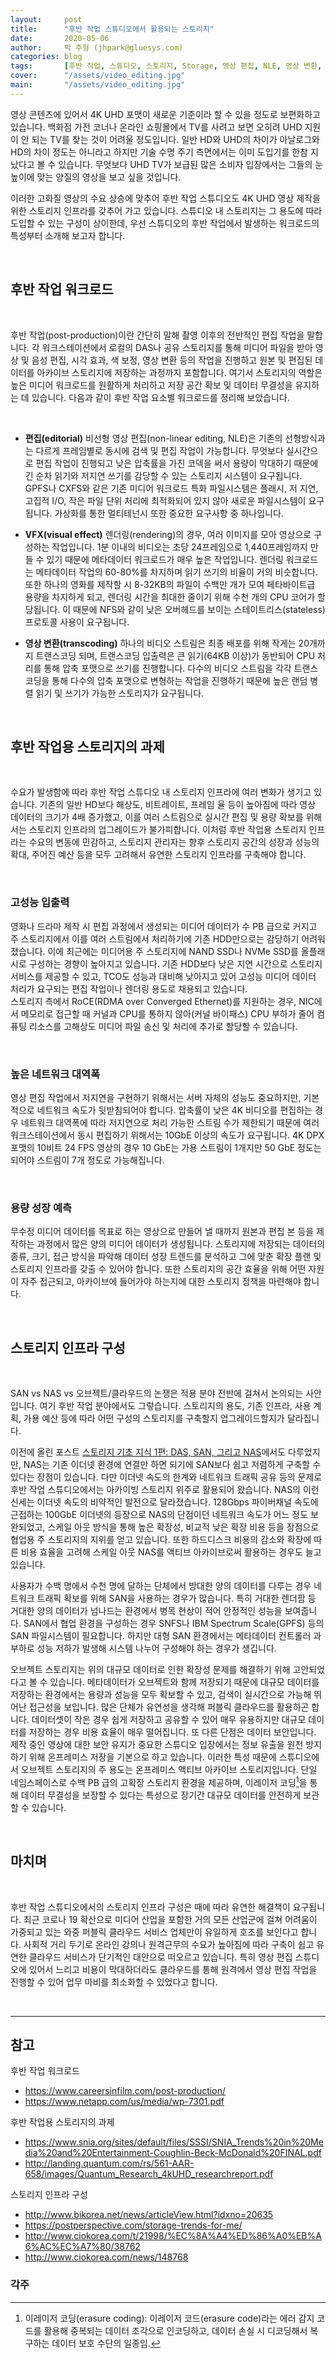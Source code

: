 ```yaml
---
layout:     post
title:      "후반 작업 스튜디오에서 활용되는 스토리지"
date:       2020-05-06
author:     박 주형 (jhpark@gluesys.com)
categories: blog
tags:       [후반 작업, 스튜디오, 스토리지, Storage, 영상 편집, NLE, 영상 변환, 렌더링, Rendering]
cover:      "/assets/video_editing.jpg"
main:       "/assets/video_editing.jpg"
---
```


영상 콘텐츠에 있어서 4K UHD 포맷이 새로운 기준이라 할 수 있을 정도로 보편화하고 있습니다. 백화점 가전 코너나 온라인 쇼핑몰에서 TV를 사려고 보면 오히려 UHD 지원이 안 되는 TV를 찾는 것이 어려울 정도입니다. 일반 HD와 UHD의 차이가 아날로그와 HD의 차이 정도는 아니라고 하지만 기술 수명 주기 측면에서는 이미 도입기를 한참 지났다고 볼 수 있습니다. 무엇보다 UHD TV가 보급된 많은 소비자 입장에서는 그들의 눈높이에 맞는 양질의 영상을 보고 싶을 것입니다.  

이러한 고화질 영상의 수요 상승에 맞추어 후반 작업 스튜디오도 4K UHD 영상 제작을 위한 스토리지 인프라를 갖추어 가고 있습니다. 스튜디오 내 스토리지는 그 용도에 따라 도입할 수 있는 구성이 상이한데, 우선 스튜디오의 후반 작업에서 발생하는 워크로드의 특성부터 소개해 보고자 합니다.  

&nbsp;

## 후반 작업 워크로드

&nbsp;

후반 작업(post-production)이란 간단히 말해 촬영 이후의 전반적인 편집 작업을 말합니다. 각 워크스테이션에서 로컬의 DAS나 공유 스토리지를 통해 미디어 파일을 받아 영상 및 음성 편집, 시각 효과, 색 보정, 영상 변환 등의 작업을 진행하고 원본 및 편집된 데이터를 아카이브 스토리지에 저장하는 과정까지 포함합니다. 여기서 스토리지의 역할은 높은 미디어 워크로드를 원활하게 처리하고 저장 공간 확보 및 데이터 무결성을 유지하는 데 있습니다. 다음과 같이 후반 작업 요소별 워크로드를 정리해 보았습니다.  

&nbsp;

 * **편집(editorial)** 비선형 영상 편집(non-linear editing, NLE)은 기존의 선형방식과는 다르게 프레임별로 동시에 검색 및 편집 작업이 가능합니다. 무엇보다 실시간으로 편집 작업이 진행되고 낮은 압축률을 가진 코덱을 써서 용량이 막대하기 때문에 긴 순차 읽기와 저지연 쓰기를 감당할 수 있는 스토리지 시스템이 요구됩니다. GPFS나 CXFS와 같은 기존 미디어 워크로드 특화 파일시스템은 플래시, 저 지연, 고집적 I/O, 작은 파일 단위 처리에 최적화되어 있지 않아 새로운 파일시스템이 요구됩니다. 가상화를 통한 멀티테넌시 또한 중요한 요구사항 중 하나입니다.  
 
 * **VFX(visual effect)** 렌더링(rendering)의 경우, 여러 이미지를 모아 영상으로 구성하는 작업입니다. 1분 이내의 비디오는 초당 24프레임으로 1,440프레임까지 만들 수 있기 때문에 메타데이터 워크로드가 매우 높은 작업입니다. 렌더링 워크로드는 메타데이터 작업의 60-80%를 차지하며 읽기 쓰기의 비율이 거의 비슷합니다. 또한 하나의 영화를 제작할 시 8-32KB의 파일이 수백만 개가 모여 페타바이트급 용량을 차지하게 되고, 렌더링 시간을 최대한 줄이기 위해 수천 개의 CPU 코어가 할당됩니다. 이 때문에 NFS와 같이 낮은 오버헤드를 보이는 스테이트리스(stateless) 프로토콜 사용이 요구됩니다.  
 
 * **영상 변환(transcoding)** 하나의 비디오 스트림은 최종 배포를 위해 작게는 20개까지 트랜스코딩 되며, 트랜스코딩 입출력은 큰 읽기(64KB 이상)가 동반되어 CPU 처리를 통해 압축 포맷으로 쓰기를 진행합니다. 다수의 비디오 스트림을 각각 트랜스코딩을 통해 다수의 압축 포맷으로 변형하는 작업을 진행하기 때문에 높은 랜덤 병렬 읽기 및 쓰기가 가능한 스토리지가 요구됩니다.  

&nbsp;

## 후반 작업용 스토리지의 과제

&nbsp;

수요가 발생함에 따라 후반 작업 스튜디오 내 스토리지 인프라에 여러 변화가 생기고 있습니다. 기존의 일반 HD보다 해상도, 비트레이트, 프레임 율 등이 높아짐에 따라 영상 데이터의 크기가 4배 증가했고, 이를 여러 스트림으로 실시간 편집 및 용량 확보를 위해서는 스토리지 인프라의 업그레이드가 불가피합니다. 이처럼 후반 작업용 스토리지 인프라는 수요의 변동에 민감하고, 스토리지 관리자는 향후 스토리지 공간의 성장과 성능의 확대, 주어진 예산 등을 모두 고려해서 유연한 스토리지 인프라를 구축해야 합니다.  

&nbsp;

### 고성능 입출력

영화나 드라마 제작 시 편집 과정에서 생성되는 미디어 데이터가 수 PB 급으로 커지고 주 스토리지에서 이를 여러 스트림에서 처리하기에 기존 HDD만으로는 감당하기 어려워졌습니다. 이에 최근에는 미디어용 주 스토리지에 NAND SSD나 NVMe SSD를 올플래시로 구성하는 경향이 높아지고 있습니다. 기존 HDD보다 낮은 지연 시간으로 스토리지 서비스를 제공할 수 있고, TCO도 성능과 대비해 낮아지고 있어 고성능 미디어 데이터 처리가 요구되는 편집 작업이나 렌더링 용도로 채용되고 있습니다.  
스토리지 측에서 RoCE(RDMA over Converged Ethernet)를 지원하는 경우, NIC에서 메모리로 접근할 때 커널과 CPU를 통하지 않아(커널 바이패스) CPU 부하가 줄어 컴퓨팅 리소스를 고해상도 미디어 파일 송신 및 처리에 추가로 할당할 수 있습니다.  

&nbsp;

### 높은 네트워크 대역폭

영상 편집 작업에서 저지연을 구현하기 위해서는 서버 자체의 성능도 중요하지만, 기본적으로 네트워크 속도가 뒷받침되어야 합니다. 압축률이 낮은 4K 비디오를 편집하는 경우 네트워크 대역폭에 따라 저지연으로 처리 가능한 스트림 수가 제한되기 때문에 여러 워크스테이션에서 동시 편집하기 위해서는 10GbE 이상의 속도가 요구됩니다. 4K DPX 포맷의 10비트 24 FPS 영상의 경우 10 GbE는 가용 스트림이 1개지만 50 GbE 정도는 되어야 스트림이 7개 정도로 가능해집니다.  

&nbsp;

### 용량 성장 예측

무수정 미디어 데이터를 목표로 하는 영상으로 만들어 낼 때까지 원본과 편집 본 등을 제작하는 과정에서 많은 양의 미디어 데이터가 생성됩니다. 스토리지에 저장되는 데이터의 종류, 크기, 접근 방식을 파악해 데이터 성장 트렌드를 분석하고 그에 맞춘 확장 플랜 및 스토리지 인프라를 갖출 수 있어야 합니다. 또한 스토리지의 공간 효율을 위해 어떤 자원이 자주 접근되고, 아카이브에 들어가야 하는지에 대한 스토리지 정책을 마련해야 합니다.  

&nbsp;

## 스토리지 인프라 구성

&nbsp;

SAN vs NAS vs 오브젝트/클라우드의 논쟁은 적용 분야 전반에 걸쳐서 논의되는 사안입니다. 여기 후반 작업 분야에서도 그렇습니다. 스토리지의 용도, 기존 인프라, 사용 계획, 가용 예산 등에 따라 어떤 구성의 스토리지를 구축할지 업그레이드할지가 달라집니다.  

이전에 올린 포스트 [스토리지 기초 지식 1편: DAS, SAN, 그리고 NAS](https://tech.gluesys.com/blog/2019/12/02/storage_1_intro.html)에서도 다루었지만, NAS는 기존 이더넷 환경에 연결만 하면 되기에 SAN보다 쉽고 저렴하게 구축할 수 있다는 장점이 있습니다. 다만 이더넷 속도의 한계와 네트워크 트래픽 공유 등의 문제로 후반 작업 스튜디오에서는 아카이빙 스토리지 위주로 활용되어 왔습니다. NAS의 이런 신세는 이더넷 속도의 비약적인 발전으로 달라졌습니다. 128Gbps 파이버채널 속도에 근접하는 100GbE 이더넷의 등장으로 NAS의 단점이던 네트워크 속도가 어느 정도 보완되었고, 스케일 아웃 방식을 통해 높은 확장성, 비교적 낮은 확장 비용 등을 장점으로 협업용 주 스토리지의 지위를 얻고 있습니다. 또한 하드디스크 비용의 감소와 확장에 따른 비용 효율을 고려해 스케일 아웃 NAS를 액티브 아카이브로써 활용하는 경우도 늘고 있습니다.  

사용자가 수백 명에서 수천 명에 달하는 단체에서 방대한 양의 데이터를 다루는 경우 네트워크 트래픽 확보를 위해 SAN을 사용하는 경우가 많습니다. 특히 거대한 렌더팜 등 거대한 양의 데이터가 넘나드는 환경에서 병목 현상이 적어 안정적인 성능을 보여줍니다. SAN에서 협업 환경을 구성하는 경우 SNFS나 IBM Spectrum Scale(GPFS) 등의 SAN 파일시스템이 필요합니다. 하지만 대형 SAN 환경에서는 메타데이터 컨트롤러 과부하로 성능 저하가 발생해 시스템 나누어 구성해야 하는 경우가 생깁니다.  

오브젝트 스토리지는 위의 대규모 데이터로 인한 확장성 문제를 해결하기 위해 고안되었다고 볼 수 있습니다. 메타데이터가 오브젝트와 함께 저장되기 때문에 대규모 데이터를 저장하는 환경에서는 용량과 성능을 모두 확보할 수 있고, 검색이 실시간으로 가능해 뛰어난 접근성을 보입니다. 많은 단체가 유연성을 생각해 퍼블릭 클라우드를 활용하곤 합니다. 데이터셋이 작은 경우 쉽게 저장하고 공유할 수 있어 매우 유용하지만 대규모 데이터를 저장하는 경우 비용 효율이 매우 떨어집니다. 또 다른 단점은 데이터 보안입니다. 제작 중인 영상에 대한 보안 유지가 중요한 스튜디오 입장에서는 정보 유출을 원천 방지하기 위해 온프레미스 저장을 기본으로 하고 있습니다. 이러한 특성 때문에 스튜디오에서 오브젝트 스토리지의 주 용도는 온프레미스 액티브 아카이브 스토리지입니다. 단일 네임스페이스로 수백 PB 급의 고확장 스토리지 환경을 제공하며, 이레이저 코딩[^1]을 통해 데이터 무결성을 보장할 수 있다는 특성으로 장기간 대규모 데이터를 안전하게 보관할 수 있습니다.  

&nbsp;

## 마치며

&nbsp;

후반 작업 스튜디오에서의 스토리지 인프라 구성은 때에 따라 유연한 해결책이 요구됩니다. 최근 코로나 19 확산으로 미디어 산업을 포함한 거의 모든 산업군에 걸쳐 어려움이 가중되고 있는 와중 퍼블릭 클라우드 서비스 업체만이 유일하게 호조를 보인다고 합니다. 사회적 거리 두기로 온라인 강의나 원격근무의 수요가 높아짐에 따라 구축이 쉽고 유연한 클라우드 서비스가 단기적인 대안으로 떠오르고 있습니다. 특히 영상 편집 스튜디오에 있어서 느리고 비용이 막대하더라도 클라우드를 통해 원격에서 영상 편집 작업을 진행할 수 있어 업무 마비를 최소화할 수 있었다고 합니다.  

&nbsp;

---

## 참고

후반 작업 워크로드
 * https://www.careersinfilm.com/post-production/
 * https://www.netapp.com/us/media/wp-7301.pdf
  
후반 작업용 스토리지의 과제
 * https://www.snia.org/sites/default/files/SSSI/SNIA_Trends%20in%20Media%20and%20Entertainment-Coughlin-Beck-McDonald%20FINAL.pdf
 * http://landing.quantum.com/rs/561-AAR-658/images/Quantum_Research_4kUHD_researchreport.pdf
  
스토리지 인프라 구성
 * http://www.bikorea.net/news/articleView.html?idxno=20635
 * https://postperspective.com/storage-trends-for-me/
 * http://www.ciokorea.com/t/21998/%EC%8A%A4%ED%86%A0%EB%A6%AC%EC%A7%80/38762
 * http://www.ciokorea.com/news/148768

### 각주

[^1]: 이레이저 코딩(erasure coding): 이레이저 코드(erasure code)라는 에러 감지 코드를 활용해 중복되는 데이터 조각으로 인코딩하고, 데이터 손실 시 디코딩해서 복구하는 데이터 보호 수단의 일종임.
